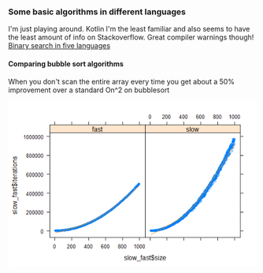 ### Some basic algorithms in different languages
I'm just playing around. Kotlin I'm the least familiar and also seems to have the least amount of info on Stackoverflow. Great compiler warnings though!
[Binary search in five languages](/binarysearch)
#### Comparing bubble sort algorithms
When you don't scan the entire array every time you get about a 50% improvement over a standard On^2 on bubblesort

![Alt text](sorts/bubblesort/combined2.png?raw=true "Optional Title")

